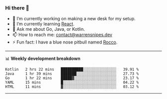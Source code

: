 ### Hi there 👋

- 🔭 I’m currently working on making a new desk for my setup.
- 🌱 I’m currently learning [React](https://reactjs.org/).
- 💬 Ask me about Go, Java, or Kotlin.
- 📫 How to reach me: contact@warrensnipes.dev
- ⚡ Fun fact: I have a blue nose pitbull named [Rocco](https://i.imgur.com/iLsSCKu.jpg).

-------

📊 **Weekly development breakdown**
<!--START_SECTION:waka-->
```text
Kotlin   2 hrs 22 mins   ██████████░░░░░░░░░░░░░░░   39.91 % 
Java     1 hr 39 mins    ███████░░░░░░░░░░░░░░░░░░   27.73 % 
Go       1 hr 22 mins    █████▓░░░░░░░░░░░░░░░░░░░   23.17 % 
YAML     15 mins         █░░░░░░░░░░░░░░░░░░░░░░░░   04.22 % 
HTML     11 mins         ▓░░░░░░░░░░░░░░░░░░░░░░░░   03.12 % 
```
<!--END_SECTION:waka-->

-------
